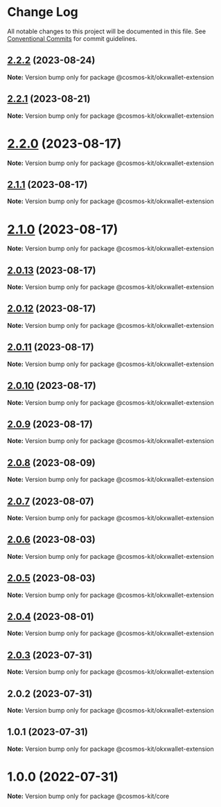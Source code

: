 # Change Log

All notable changes to this project will be documented in this file.
See [Conventional Commits](https://conventionalcommits.org) for commit guidelines.

## [2.2.2](https://github.com/cosmology-tech/cosmos-kit/compare/@cosmos-kit/okxwallet-extension@2.2.1...@cosmos-kit/okxwallet-extension@2.2.2) (2023-08-24)

**Note:** Version bump only for package @cosmos-kit/okxwallet-extension

## [2.2.1](https://github.com/cosmology-tech/cosmos-kit/compare/@cosmos-kit/okxwallet-extension@2.2.0...@cosmos-kit/okxwallet-extension@2.2.1) (2023-08-21)

**Note:** Version bump only for package @cosmos-kit/okxwallet-extension

# [2.2.0](https://github.com/cosmology-tech/cosmos-kit/compare/@cosmos-kit/okxwallet-extension@2.1.1...@cosmos-kit/okxwallet-extension@2.2.0) (2023-08-17)

**Note:** Version bump only for package @cosmos-kit/okxwallet-extension

## [2.1.1](https://github.com/cosmology-tech/cosmos-kit/compare/@cosmos-kit/okxwallet-extension@2.1.0...@cosmos-kit/okxwallet-extension@2.1.1) (2023-08-17)

**Note:** Version bump only for package @cosmos-kit/okxwallet-extension

# [2.1.0](https://github.com/cosmology-tech/cosmos-kit/compare/@cosmos-kit/okxwallet-extension@2.0.13...@cosmos-kit/okxwallet-extension@2.1.0) (2023-08-17)

**Note:** Version bump only for package @cosmos-kit/okxwallet-extension

## [2.0.13](https://github.com/cosmology-tech/cosmos-kit/compare/@cosmos-kit/okxwallet-extension@2.0.12...@cosmos-kit/okxwallet-extension@2.0.13) (2023-08-17)

**Note:** Version bump only for package @cosmos-kit/okxwallet-extension

## [2.0.12](https://github.com/cosmology-tech/cosmos-kit/compare/@cosmos-kit/okxwallet-extension@2.0.11...@cosmos-kit/okxwallet-extension@2.0.12) (2023-08-17)

**Note:** Version bump only for package @cosmos-kit/okxwallet-extension

## [2.0.11](https://github.com/cosmology-tech/cosmos-kit/compare/@cosmos-kit/okxwallet-extension@2.0.10...@cosmos-kit/okxwallet-extension@2.0.11) (2023-08-17)

**Note:** Version bump only for package @cosmos-kit/okxwallet-extension

## [2.0.10](https://github.com/cosmology-tech/cosmos-kit/compare/@cosmos-kit/okxwallet-extension@2.0.9...@cosmos-kit/okxwallet-extension@2.0.10) (2023-08-17)

**Note:** Version bump only for package @cosmos-kit/okxwallet-extension

## [2.0.9](https://github.com/cosmology-tech/cosmos-kit/compare/@cosmos-kit/okxwallet-extension@2.0.8...@cosmos-kit/okxwallet-extension@2.0.9) (2023-08-17)

**Note:** Version bump only for package @cosmos-kit/okxwallet-extension

## [2.0.8](https://github.com/cosmology-tech/cosmos-kit/compare/@cosmos-kit/okxwallet-extension@2.0.7...@cosmos-kit/okxwallet-extension@2.0.8) (2023-08-09)

**Note:** Version bump only for package @cosmos-kit/okxwallet-extension

## [2.0.7](https://github.com/cosmology-tech/cosmos-kit/compare/@cosmos-kit/okxwallet-extension@2.0.6...@cosmos-kit/okxwallet-extension@2.0.7) (2023-08-07)

**Note:** Version bump only for package @cosmos-kit/okxwallet-extension

## [2.0.6](https://github.com/cosmology-tech/cosmos-kit/compare/@cosmos-kit/okxwallet-extension@2.0.5...@cosmos-kit/okxwallet-extension@2.0.6) (2023-08-03)

**Note:** Version bump only for package @cosmos-kit/okxwallet-extension

## [2.0.5](https://github.com/cosmology-tech/cosmos-kit/compare/@cosmos-kit/okxwallet-extension@2.0.4...@cosmos-kit/okxwallet-extension@2.0.5) (2023-08-03)

**Note:** Version bump only for package @cosmos-kit/okxwallet-extension

## [2.0.4](https://github.com/cosmology-tech/cosmos-kit/compare/@cosmos-kit/okxwallet-extension@2.0.3...@cosmos-kit/okxwallet-extension@2.0.4) (2023-08-01)

**Note:** Version bump only for package @cosmos-kit/okxwallet-extension

## [2.0.3](https://github.com/cosmology-tech/cosmos-kit/compare/@cosmos-kit/okxwallet-extension@2.0.2...@cosmos-kit/okxwallet-extension@2.0.3) (2023-07-31)

**Note:** Version bump only for package @cosmos-kit/okxwallet-extension

## 2.0.2 (2023-07-31)

**Note:** Version bump only for package @cosmos-kit/okxwallet-extension

## 1.0.1 (2023-07-31)

**Note:** Version bump only for package @cosmos-kit/okxwallet-extension

# 1.0.0 (2022-07-31)

**Note:** Version bump only for package @cosmos-kit/core
